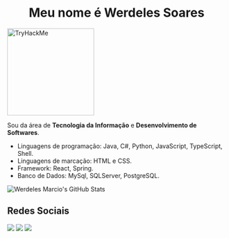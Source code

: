 <h1 align="center"> Meu nome é Werdeles Soares </h1>

<img src="https://tryhackme-badges.s3.amazonaws.com/gh05tb0y.png" alt="TryHackMe" width=200> 

Sou da área de **Tecnologia da Informação** e **Desenvolvimento de Softwares**.

* Linguagens de programação: Java, C#, Python, JavaScript, TypeScript, Shell.
* Linguagens de marcação: HTML e CSS.
* Framework: React, Spring.
* Banco de Dados: MySql, SQLServer, PostgreSQL.

![Werdeles Marcio's GitHub Stats](https://github-readme-stats.vercel.app/api?username=werdelesmarcio&show_icons=true&theme=tokyonight)

<div>
  <h2> Redes Sociais </h2>
  <a href="https://instagram.com/werdelessoares" target="_blank"><img src="https://img.shields.io/badge/-Instagram-%23E4405F?style=for-the-badge&logo=instagram&logoColor=white" target="_blank"></a> 	 
  <a href = "mailto:werdelesmarcio@gmail.com"><img src="https://img.shields.io/badge/Gmail-D14836?style=for-the-badge&logo=gmail&logoColor=white" target="_blank"></a>
  <a href="https://www.linkedin.com/in/werdeles-soares" target="_blank"><img src="https://img.shields.io/badge/-LinkedIn-%230077B5?style=for-the-badge&logo=linkedin&logoColor=white" target="_blank"></a> 
</div>
